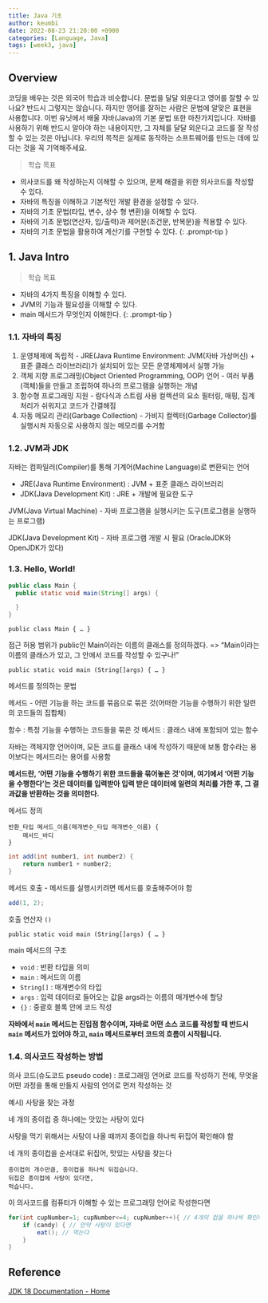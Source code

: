 ```yaml
---
title: Java 기초
author: keumbi
date: 2022-08-23 21:20:00 +0900
categories: [Language, Java]
tags: [week3, java]
---
```



## Overview
코딩을 배우는 것은 외국어 학습과 비슷합니다. 문법을 달달 외운다고 영어를 잘할 수 있나요? 반드시 그렇지는 않습니다. 하지만 영어를 잘하는 사람은 문법에 알맞은 표현을 사용합니다.
이번 유닛에서 배울 자바(Java)의 기본 문법 또한 마찬가지입니다. 자바를 사용하기 위해 반드시 알아야 하는 내용이지만, 그 자체를 달달 외운다고 코드를 잘 작성할 수 있는 것은 아닙니다. 우리의 목적은 실제로 동작하는 소프트웨어를 만드는 데에 있다는 것을 꼭 기억해주세요.

> 학습 목표
- 의사코드를 왜 작성하는지 이해할 수 있으며, 문제 해결을 위한 의사코드를 작성할 수 있다.
- 자바의 특징을 이해하고 기본적인 개발 환경을 설정할 수 있다.
- 자바의 기초 문법(타입, 변수, 상수 형 변환)을 이해할 수 있다.
- 자바의 기초 문법(연산자, 입/출력)과 제어문(조건문, 반복문)을 적용할 수 있다.
- 자바의 기초 문법을 활용하여 계산기를 구현할 수 있다.
{: .prompt-tip }

## 1. Java Intro

> 학습 목표
- 자바의 4가지 특징을 이해할 수 있다.
- JVM의 기능과 필요성을 이해할 수 있다.
- main 메서드가 무엇인지 이해한다.
{: .prompt-tip }

### 1.1. 자바의 특징

1. 운영체제에 독립적 - JRE(Java Runtime Environment: JVM(자바 가상머신) + 표준 클래스 라이브러리)가 설치되어 있는 모든 운영체제에서 실행 가능
2. 객체 지향 프로그래밍(Object Oriented Programming, OOP) 언어 - 여러 부품(객체)들을 만들고 조립하여 하나의 프로그램을 실행하는 개념
3. 함수형 프로그래밍 지원 - 람다식과 스트림 사용 컬렉션의 요소 필터링, 매핑, 집계 처리가 쉬워지고 코드가 간결해짐
4. 자동 메모리 관리(Garbage Collection) - 가비지 컬렉터(Garbage Collector)를 실행시켜 자동으로 사용하지 않는 메모리를 수거함

### 1.2. JVM과 JDK

자바는 컴파일러(Compiler)를 통해 기계어(Machine Language)로 변환되는 언어

- JRE(Java Runtime Environment) : JVM + 표준 클래스 라이브러리
- JDK(Java Development Kit) : JRE + 개발에 필요한 도구

JVM(Java Virtual Machine) - 자바 프로그램을 실행시키는 도구(프로그램을 실행하는 프로그램)

JDK(Java Development Kit) - 자바 프로그램 개발 시 필요 (OracleJDK와 OpenJDK가 있다)

### 1.3. Hello, World!


```java
public class Main {
  public static void main(String[] args) {

  }
}
```

`public class Main { … }`

접근 허용 범위가 public인 Main이라는 이름의 클래스를 정의하겠다. => “Main이라는 이름의 클래스가 있고, 그 안에서 코드를 작성할 수 있구나!”

`public static void main (String[]args) { … }`

메서드를 정의하는 문법

메서드 - 어떤 기능을 하는 코드를 묶음으로 묶은 것(어떠한 기능을 수행하기 위한 일련의 코드들의 집합체)

함수 : 특정 기능을 수행하는 코드들을 묶은 것
메서드 : 클래스 내에 포함되어 있는 함수

자바는 객체지향 언어이며, 모든 코드를 클래스 내에 작성하기 때문에 보통 함수라는 용어보다는 메서드라는 용어를 사용함


**메서드란, ‘어떤 기능을 수행하기 위한 코드들을 묶어놓은 것’이며, 여기에서 ‘어떤 기능을 수행한다’는 것은 데이터를 입력받아 입력 받은 데이터에 일련의 처리를 가한 후, 그 결과값을 반환하는 것을 의미한다.**

메서드 정의

```text
반환_타입 메서드_이름(매개변수_타입 매개변수_이름) {
	메서드_바디
}
```

```java
int add(int number1, int number2) {
	return number1 + number2;
}
```

메서드 호출 - 메서드를 실행시키려면 메서드를 호출해주어야 함

```java
add(1, 2);
```

호출 연산자 `()`

`public static void main (String[]args) { … }`

main 메서드의 구조

- `void` : 반환 타입을 의미
- `main` : 메서드의 이름
- `String[]` : 매개변수의 타입
- `args` : 입력 데이터로 들어오는 값을 args라는 이름의 매개변수에 할당
- `{}` : 중괄호 블록 안에 코드 작성

**자바에서 `main` 메서드는 진입점 함수이며, 자바로 어떤 소스 코드를 작성할 때 반드시 `main` 메서드가 있어야 하고, `main` 메서드로부터 코드의 흐름이 시작됩니다.**

### 1.4. 의사코드 작성하는 방법

의사 코드(슈도코드 pseudo code) : 프로그래밍 언어로 코드를 작성하기 전에, 무엇을 어떤 과정을 통해 만들지 사람의 언어로 먼저 작성하는 것

예시) 사탕을 찾는 과정

네 개의 종이컵 중 하나에는 맛있는 사탕이 있다

사탕을 먹기 위해서는 사탕이 나올 때까지 종이컵을 하나씩 뒤집어 확인해야 함

네 개의 종이컵을 순서대로 뒤집어, 맛있는 사탕을 찾는다

```text
종이컵의 개수만큼, 종이컵을 하나씩 뒤집습니다.
뒤집은 종이컵에 사탕이 있다면,
먹습니다.
```

이 의사코드를 컴퓨터가 이해할 수 있는 프로그래밍 언어로 작성한다면

```java
for(int cupNumber=1; cupNumber<=4; cupNumber++){ // 4개의 컵을 하나씩 확인하면서
	if (candy) { // 만약 사탕이 있다면
		eat(); // 먹는다
	}
}
```

## Reference

[JDK 18 Documentation - Home](https://docs.oracle.com/en/java/javase/18/)
